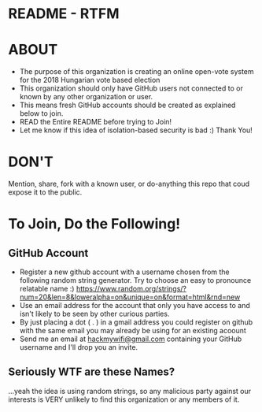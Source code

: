 # README - RTFM

# ABOUT
- The purpose of this organization is creating an online open-vote system for the 2018 Hungarian vote based election
- This organization should only have GitHub users not connected to or known by any other organization or user.
- This means fresh GitHub accounts should be created as explained below to join.
- READ the Entire README before trying to Join!
- Let me know if this idea of isolation-based security is bad :)
Thank You!

DON'T
=====
Mention, share, fork with a known user, or do-anything this repo that coud expose it to the public.

To Join, Do the Following!
=============================

GitHub Account
--------------
- Register a new github account with a username chosen from the following random string generator. Try to choose an easy to pronounce relatable name :) https://www.random.org/strings/?num=20&len=8&loweralpha=on&unique=on&format=html&rnd=new
- Use an email address for the account that only you have access to and isn't likely to be seen by other curious parties.
- By just placing a dot ( . ) in a gmail address you could register on github with the same email you may already be using for an existing acoount
- Send me an email at hackmywifi@gmail.com containing your GitHub username and I'll drop you an invite.

Seriously WTF are these Names?
------------------------------
...yeah the idea is using random strings, so any malicious party against our interests is VERY unlikely to find this organization or any members of it.
